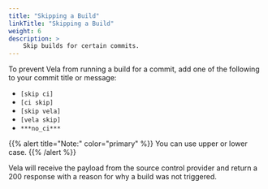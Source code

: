 ```yaml
---
title: "Skipping a Build"
linkTitle: "Skipping a Build"
weight: 6
description: >
    Skip builds for certain commits.
---
```


To prevent Vela from running a build for a commit, add one of the following to your commit title or message:

- `[skip ci]`
- `[ci skip]`
- `[skip vela]`
- `[vela skip]`
- `***no_ci***`

{{% alert title="Note:" color="primary" %}}
You can use upper or lower case.
{{% /alert %}}

Vela will receive the payload from the source control provider and return a 200 response with a reason for why a build was not triggered.